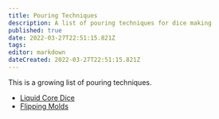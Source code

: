 ```yaml
---
title: Pouring Techniques
description: A list of pouring techniques for dice making
published: true
date: 2022-03-27T22:51:15.821Z
tags: 
editor: markdown
dateCreated: 2022-03-27T22:51:15.821Z
---
```


This is a growing list of pouring techniques.

- [Liquid Core Dice](/en/pouring-techniques/liquid-core)
- [Flipping Molds](/en/pouring-techniques/flipping-molds)